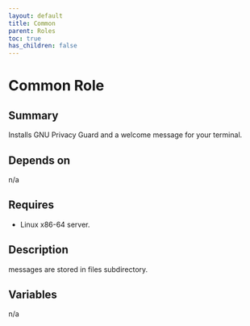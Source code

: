```yaml
---
layout: default
title: Common       
parent: Roles
toc: true
has_children: false
---
```


# Common Role

## Summary
Installs GNU Privacy Guard and a welcome message for your terminal.

## Depends on
n/a

## Requires
-   Linux x86-64 server.

## Description
messages are stored in files subdirectory. 

## Variables
n/a